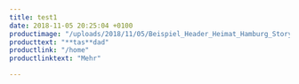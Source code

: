 ```yaml
---
title: test1
date: 2018-11-05 20:25:04 +0100
productimage: "/uploads/2018/11/05/Beispiel_Header_Heimat_Hamburg_Story.jpg"
producttext: "**tas**dad"
productlink: "/home"
productlinktext: "Mehr"

---
```

